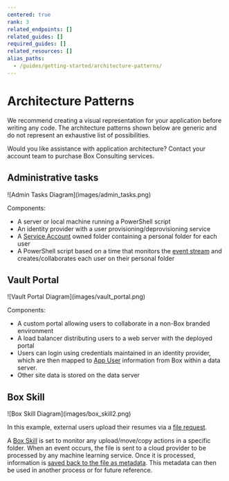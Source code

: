 ```yaml
---
centered: true
rank: 3
related_endpoints: []
related_guides: []
required_guides: []
related_resources: []
alias_paths:
  - /guides/getting-started/architecture-patterns/
---
```


# Architecture Patterns

We recommend creating a visual representation for your application before
writing any code. The architecture patterns shown below are generic and do not
represent an exhaustive list of possibilities.

<Message type='tip'>
   Would you like assistance with application architecture?
   Contact your account team to purchase Box Consulting services.
</Message>

## Administrative tasks

<ImageFrame center shadow border>
![Admin Tasks Diagram](images/admin_tasks.png)
</ImageFrame>

Components:

- A server or local machine running a PowerShell script
- An identity provider with a user provisioning/deprovisioning service
- A [Service Account][sa] owned folder containing a personal folder for each
  user
- A PowerShell script based on a time that monitors the [event stream][events]
  and creates/collaborates each user on their personal folder

## Vault Portal

<ImageFrame center shadow border>
![Vault Portal Diagram](images/vault_portal.png)
</ImageFrame>

Components:

- A custom portal allowing users to collaborate in a non-Box branded environment
- A load balancer distributing users to a web server with the deployed portal
- Users can login using credentials maintained in an identity provider, which
  are then mapped to [App User][au] information from Box within a data server.
- Other site data is stored on the data server

## Box Skill

<ImageFrame center shadow border>
![Box Skill Diagram](images/box_skill2.png)
</ImageFrame>

In this example, external users upload their resumes via a [file request][fr].

A [Box Skill][skill] is set to monitor any upload/move/copy actions in a
specific folder. When an event occurs, the file is sent to a cloud provider to
be processed by any machine learning service. Once it is processed, information
is [saved back to the file as metadata][metadata]. This metadata can then be
used in another process or for future reference.

[usermodel]:page://platform/appendix/user-models
[auth]: g://authentication
[apptype]: g://applications/app-types/select
[events]: e://resources/event
[userevents]: g://events/user-events/for-user
[sa]: g://getting-started/user-types/service-account
<!-- i18n-enable localize-links -->

[fr]: https://support.box.com/hc/en-us/articles/360045304813-Using-File-Request-to-get-Content-from-Anyone

<!-- i18n-disable localize-links -->
[skill]: g://applications/app-types/custom-skills
[au]: g://getting-started/user-types/app-users
[metadata]: e://post-files-id-metadata-global-boxSkillsCards
